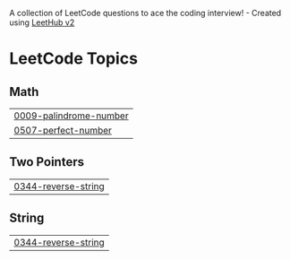 A collection of LeetCode questions to ace the coding interview! - Created using [LeetHub v2](https://github.com/arunbhardwaj/LeetHub-2.0)
<!---LeetCode Topics Start-->
# LeetCode Topics
## Math
|  |
| ------- |
| [0009-palindrome-number](https://github.com/aaronbau1/LeetCode-Solutions/tree/master/0009-palindrome-number) |
| [0507-perfect-number](https://github.com/aaronbau1/LeetCode-Solutions/tree/master/0507-perfect-number) |
## Two Pointers
|  |
| ------- |
| [0344-reverse-string](https://github.com/aaronbau1/LeetCode-Solutions/tree/master/0344-reverse-string) |
## String
|  |
| ------- |
| [0344-reverse-string](https://github.com/aaronbau1/LeetCode-Solutions/tree/master/0344-reverse-string) |
<!---LeetCode Topics End-->